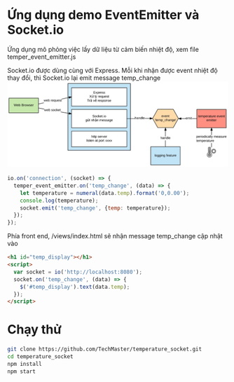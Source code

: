 # Ứng dụng demo EventEmitter và Socket.io

Ứng dụng mô phỏng việc lấy dữ liệu từ cảm biến nhiệt độ, xem file
temper_event_emitter.js

Socket.io được dùng cùng với Express. Mỗi khi nhận được event nhiệt độ thay đổi, thì Socket.io lại emit
message temp_change
![diagram](diagram.jpg)

```javascript
io.on('connection', (socket) => {
  temper_event_emitter.on('temp_change', (data) => {
    let temperature = numeral(data.temp).format('0,0.00');
    console.log(temperature);
    socket.emit('temp_change', {temp: temperature});
  });
});
```

Phía front end, /views/index.html sẽ nhận message temp_change cập nhật vào
```html
<h1 id="temp_display"></h1>
<script>
  var socket = io('http://localhost:8080');
  socket.on('temp_change', (data) => {
    $('#temp_display').text(data.temp);
  });
</script>
```
# Chạy thử
```bash
git clone https://github.com/TechMaster/temperature_socket.git
cd temperature_socket
npm install
npm start
```